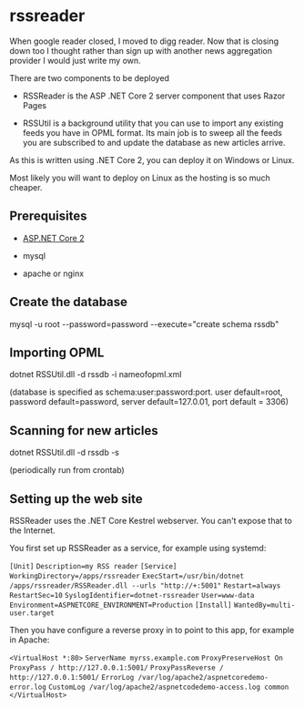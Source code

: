 # rssreader

When google reader closed, I moved to digg reader. Now that is closing down too I thought rather than sign up with another news aggregation provider I would just write my own.

There are two components to be deployed

* RSSReader is the ASP .NET Core 2 server component that uses Razor Pages

* RSSUtil is a background utility that you can use to import any existing feeds you have in OPML format. Its main job is to sweep all the feeds you are subscribed to and update the database as new articles arrive.

As this is written using .NET Core 2, you can deploy it on Windows or Linux. 

Most likely you will want to deploy on Linux as the hosting is so much cheaper.

## Prerequisites

* [ASP.NET Core 2](https://docs.microsoft.com/en-us/dotnet/core/linux-prerequisites?tabs=netcore2x) 

* mysql

* apache or nginx

## Create the database

mysql -u root --password=password --execute="create schema rssdb"

## Importing OPML

dotnet RSSUtil.dll -d rssdb -i nameofopml.xml

(database is specified as schema:user:password:port. user default=root, password default=password, server default=127.0.01, port default = 3306)

## Scanning for new articles 

dotnet RSSUtil.dll -d rssdb -s

(periodically run from crontab)

## Setting up the web site

RSSReader uses the .NET Core Kestrel webserver. You can't expose that to the Internet. 

You first set up RSSReader as a service, for example using systemd:

`[Unit]`
`Description=my RSS reader`
`[Service]`
`WorkingDirectory=/apps/rssreader`
`ExecStart=/usr/bin/dotnet /apps/rssreader/RSSReader.dll --urls "http://+:5001"`
`Restart=always`
`RestartSec=10`
`SyslogIdentifier=dotnet-rssreader`
`User=www-data`
`Environment=ASPNETCORE_ENVIRONMENT=Production`
`[Install]`
`WantedBy=multi-user.target`

Then you have configure a reverse proxy in to point to this app, for example in Apache:

`<VirtualHost *:80>`
`ServerName myrss.example.com`
`ProxyPreserveHost On`
`ProxyPass / http://127.0.0.1:5001/`
`ProxyPassReverse / http://127.0.0.1:5001/`
`ErrorLog /var/log/apache2/aspnetcoredemo-error.log`
`CustomLog /var/log/apache2/aspnetcodedemo-access.log common`
`</VirtualHost>`





